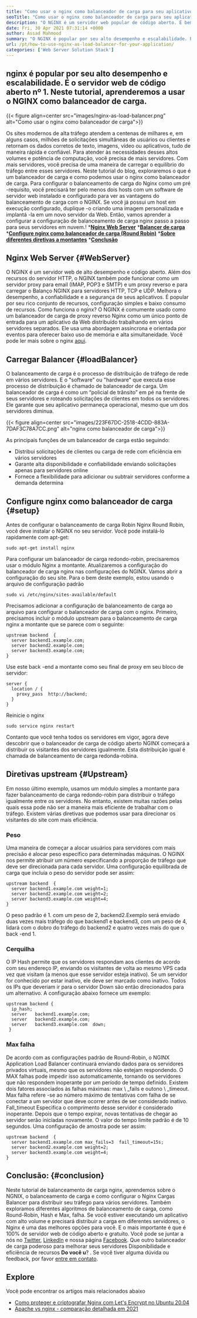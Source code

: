 ```yaml
---
title: "Como usar o nginx como balanceador de carga para seu aplicativo" 
seoTitle: "Como usar o nginx como balanceador de carga para seu aplicativo" 
description: "O NGINX é um servidor web popular de código aberto. É bem conhecido por alto desempenho e escalabilidade. Neste tutorial, aprenderemos a usar o NGINX como balanceador de carga" 
date: Fri, 30 Apr 2021 07:31:14 +0000
author: Assad Mahmood
summary: "O NGINX é popular por seu alto desempenho e escalabilidade. É o servidor web de código aberto nº 1. Neste tutorial, aprenderemos a usar o NGINX como balanceador de carga." 
url: /pt/how-to-use-nginx-as-load-balancer-for-your-application/
categories: ['Web Server Solution Stack']
---
```


## nginx é popular por seu alto desempenho e escalabilidade. É o servidor web de código aberto nº 1. Neste tutorial, aprenderemos a usar o NGINX como balanceador de carga.

{{< figure align=center src="images/nginx-as-load-balancer.png" alt="Como usar o nginx como balanceador de carga">}}

Os sites modernos de alta tráfego atendem a centenas de milhares e, em alguns casos, milhões de solicitações simultâneas de usuários ou clientes e retornam os dados corretos de texto, imagens, vídeo ou aplicativos, tudo de maneira rápida e confiável. Para atender às necessidades desses altos volumes e potência de computação, você precisa de mais servidores. Com mais servidores, você precisa de uma maneira de carregar o equilíbrio do tráfego entre esses servidores. Neste tutorial do blog, exploraremos o que é um balanceador de carga e como podemos usar o nginx como balanceador de carga.
Para configurar o balanceamento de carga do Nginx como um pré -requisito, você precisará ter pelo menos dois hosts com um software de servidor web instalado e configurado para ver as vantagens do balanceamento de carga com o NGINX. Se você já possui um host em execução configurado, duplique -o criando uma imagem personalizada e implantá -la em um novo servidor da Web. Então, vamos aprender a configurar a configuração de balanceamento de carga nginx passo a passo para seus servidores em nuvem.!
  ***[Nginx Web Server][1]** 
  ***[Balancer de carga][2]** 
  ***[Configure nginx como balanceador de carga (Round Robin)][3]** 
  ***[Sobre diferentes diretivas a montantes][4]** 
  ***[Conclusão][5]** 

## Nginx Web Server   {#WebServer}
O NGINX é um servidor web de alto desempenho e código aberto. Além dos recursos do servidor HTTP, o NGINX também pode funcionar como um servidor proxy para email (IMAP, POP3 e SMTP) e um proxy reverso e para carregar o Balanço NGINX para servidores HTTP, TCP e UDP. Melhora o desempenho, a confiabilidade e a segurança de seus aplicativos. É popular por seu rico conjunto de recursos, configuração simples e baixo consumo de recursos.
Como funciona o nginx? O NGINX é comumente usado como um balanceador de carga de proxy reverso Nginx como um único ponto de entrada para um aplicativo da Web distribuído trabalhando em vários servidores separados. Ele usa uma abordagem assíncrona e orientada por eventos para oferecer baixo uso de memória e alta simultaneidade. Você pode ler mais sobre o nginx [aqui][6].

## Carregar Balancer   {#loadBalancer}
O balanceamento de carga é o processo de distribuição de tráfego de rede em vários servidores. E o "software" ou "hardware" que executa esse processo de distribuição é chamado de balanceador de carga. Um balanceador de carga é como um “policial de trânsito” em pé na frente de seus servidores e roteando solicitações de clientes em todos os servidores. Ele garante que seu aplicativo permaneça operacional, mesmo que um dos servidores diminua.

{{< figure align=center src="images/223F67DC-2518-4CDD-883A-7DAF3C78A7CC.png" alt="nginx como balanceador de carga">}}

As principais funções de um balanceador de carga estão seguindo:
  * Distribui solicitações de clientes ou carga de rede com eficiência em vários servidores
  * Garante alta disponibilidade e confiabilidade enviando solicitações apenas para servidores online
  * Fornece a flexibilidade para adicionar ou subtrair servidores conforme a demanda determina

## Configure nginx como balanceador de carga   {#setup}
Antes de configurar o balanceamento de carga Robin Nginx Round Robin, você deve instalar o NGINX no seu servidor. Você pode instalá-lo rapidamente com apt-get:
```
sudo apt-get install nginx
```
Para configurar um balanceador de carga redondo-robin, precisaremos usar o módulo Nginx a montante. Atualizaremos a configuração do balanceador de carga nginx nas configurações do NGINX. Vamos abrir a configuração do seu site. Para o bem deste exemplo, estou usando o arquivo de configuração padrão
```
sudo vi /etc/nginx/sites-available/default
```
Precisamos adicionar a configuração de balanceamento de carga ao arquivo para configurar o balanceador de carga com o nginx.
Primeiro, precisamos incluir o módulo upstream para o balanceamento de carga nginx a montante que se parece com o seguinte:
```
upstream backend  {
  server backend1.example.com;
  server backend2.example.com;
  server backend3.example.com;
}
```
Use este back -end a montante como seu final de proxy em seu bloco de servidor:
```
server {
  location / {
    proxy_pass  http://backend;
  }
}
```
Reinicie o nginx
```
sudo service nginx restart
```
Contanto que você tenha todos os servidores em vigor, agora deve descobrir que o balanceador de carga de código aberto NGINX começará a distribuir os visitantes dos servidores igualmente. Esta distribuição igual é chamada de balanceamento de carga redonda-robina.

## Diretivas upstream   {#Upstream}
Em nosso último exemplo, usamos um módulo simples a montante para fazer balanceamento de carga redondo-robin para distribuir o tráfego igualmente entre os servidores. No entanto, existem muitas razões pelas quais essa pode não ser a maneira mais eficiente de trabalhar com o tráfego. Existem várias diretivas que podemos usar para direcionar os visitantes do site com mais eficiência.

### Peso
Uma maneira de começar a alocar usuários para servidores com mais precisão é alocar peso específico para determinadas máquinas. O NGINX nos permite atribuir um número especificando a proporção de tráfego que deve ser direcionada para cada servidor.
Uma configuração equilibrada de carga que incluía o peso do servidor pode ser assim:
```
upstream backend  {
  server backend1.example.com weight=1;
  server backend2.example.com weight=2;
  server backend3.example.com weight=4;
}
```
O peso padrão é 1. com um peso de 2, backend2.Exemplo será enviado duas vezes mais tráfego do que backend1 e backend3, com um peso de 4, lidará com o dobro do tráfego do backend2 e quatro vezes mais do que o back -end 1.

### Cerquilha
O IP Hash permite que os servidores respondam aos clientes de acordo com seu endereço IP, enviando os visitantes de volta ao mesmo VPS cada vez que visitam (a menos que esse servidor esteja inativo). Se um servidor for conhecido por estar inativo, ele deve ser marcado como inativo. Todos os IPs que deveriam ir para o servidor Down são então direcionados para um alternativo.
A configuração abaixo fornece um exemplo:
```
upstream backend {
  ip_hash;
  server   backend1.example.com;
  server   backend2.example.com;
  server   backend3.example.com  down;
 }
```

### Max falha
De acordo com as configurações padrão de Round-Robin, o NGINX Application Load Balancer continuará enviando dados para os servidores privados virtuais, mesmo que os servidores não estejam respondendo. O MAX falhas pode impedir isso automaticamente, tornando os servidores que não respondem inoperante por um período de tempo definido.
Existem dois fatores associados às falhas máximas: max \ _fails e outono \ _timeout. Max falha refere -se ao número máximo de tentativas com falha de se conectar a um servidor que deve ocorrer antes de ser considerado inativo. Fall_timeout Especifica o comprimento desse servidor é considerado inoperante. Depois que o tempo expirar, novas tentativas de chegar ao servidor serão iniciadas novamente. O valor do tempo limite padrão é de 10 segundos.
Uma configuração de amostra pode ser assim:
```
upstream backend  {
  server backend1.example.com max_fails=3  fail_timeout=15s;
  server backend2.example.com weight=2;
  server backend3.example.com weight=4;
}
```

## Conclusão:   {#conclusion}
Neste tutorial de balanceamento de carga nginx, aprendemos sobre o NGNIX, o balanceamento de carga e como configurar o Nginx Cargas Balancer para distribuir seu tráfego para vários servidores. Também exploramos diferentes algoritmos de balanceamento de carga, como Round-Robin, Hash e Max, falha. Se você estiver executando um aplicativo com alto volume e precisará distribuir a carga em diferentes servidores, o Nginx é uma das melhores opções para você. E o mais importante é que é 100% de servidor web de código aberto e gratuito.
Você pode se juntar a nós no [Twitter][7], [LinkedIn][8] e nossa página [Facebook][9]. Que outro balanceador de carga poderoso para melhorar seus servidores Disponibilidade e eficiência de recursos __Do você u__? . Se você tiver alguma dúvida ou feedback, por favor [entre em contato][10].

## Explore
Você pode encontrar os artigos mais relacionados abaixo
  * [Como proteger e criptografar Nginx com Let's Encrypt no Ubuntu 20.04][11]
  * [Apache vs nginx - comparação detalhada em 2021][12]

  
[1]: #webserver
[2]: #loadbalancer
[3]: #setup
[4]: #upstream
[5]: #conclusion
[6]: https://products.containerize.com/solution-stack/nginx
[7]: https://twitter.com/containerize_co
[8]: https://www.linkedin.com/company/containerize/
[9]: http://facebook.com/containerize
[10]: mailto:yasir.saeed@aspose.com
[11]: https://blog.containerize.com/web-server-solution-stack/how-to-secure-nginx-with-letsencrypt-on-ubuntu-20-04/
[12]: https://blog.containerize.com/2021/02/26/apache-vs-nginx-detailed-comparison-in-2021/
